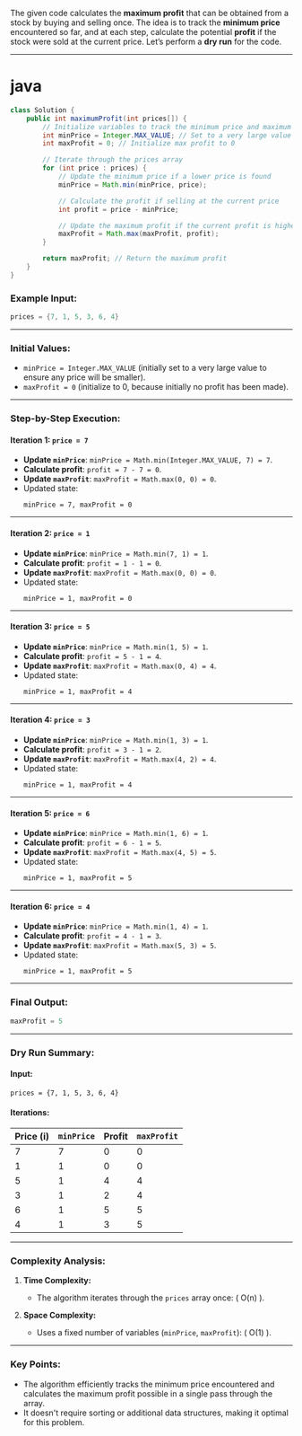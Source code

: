 The given code calculates the **maximum profit** that can be obtained from a stock by buying and selling once. The idea is to track the **minimum price** encountered so far, and at each step, calculate the potential **profit** if the stock were sold at the current price. Let’s perform a **dry run** for the code.

---

# java
```java
class Solution {
    public int maximumProfit(int prices[]) {
        // Initialize variables to track the minimum price and maximum profit
        int minPrice = Integer.MAX_VALUE; // Set to a very large value initially
        int maxProfit = 0; // Initialize max profit to 0

        // Iterate through the prices array
        for (int price : prices) {
            // Update the minimum price if a lower price is found
            minPrice = Math.min(minPrice, price);

            // Calculate the profit if selling at the current price
            int profit = price - minPrice;

            // Update the maximum profit if the current profit is higher
            maxProfit = Math.max(maxProfit, profit);
        }

        return maxProfit; // Return the maximum profit
    }
}
```

### Example Input:
```java
prices = {7, 1, 5, 3, 6, 4}
```

---

### Initial Values:
- `minPrice = Integer.MAX_VALUE` (initially set to a very large value to ensure any price will be smaller).
- `maxProfit = 0` (initialize to 0, because initially no profit has been made).

---

### Step-by-Step Execution:

#### **Iteration 1: `price = 7`**
- **Update `minPrice`**: `minPrice = Math.min(Integer.MAX_VALUE, 7) = 7`.
- **Calculate profit**: `profit = 7 - 7 = 0`.
- **Update `maxProfit`**: `maxProfit = Math.max(0, 0) = 0`.
- Updated state:  
  ```plaintext
  minPrice = 7, maxProfit = 0
  ```

---

#### **Iteration 2: `price = 1`**
- **Update `minPrice`**: `minPrice = Math.min(7, 1) = 1`.
- **Calculate profit**: `profit = 1 - 1 = 0`.
- **Update `maxProfit`**: `maxProfit = Math.max(0, 0) = 0`.
- Updated state:  
  ```plaintext
  minPrice = 1, maxProfit = 0
  ```

---

#### **Iteration 3: `price = 5`**
- **Update `minPrice`**: `minPrice = Math.min(1, 5) = 1`.
- **Calculate profit**: `profit = 5 - 1 = 4`.
- **Update `maxProfit`**: `maxProfit = Math.max(0, 4) = 4`.
- Updated state:  
  ```plaintext
  minPrice = 1, maxProfit = 4
  ```

---

#### **Iteration 4: `price = 3`**
- **Update `minPrice`**: `minPrice = Math.min(1, 3) = 1`.
- **Calculate profit**: `profit = 3 - 1 = 2`.
- **Update `maxProfit`**: `maxProfit = Math.max(4, 2) = 4`.
- Updated state:  
  ```plaintext
  minPrice = 1, maxProfit = 4
  ```

---

#### **Iteration 5: `price = 6`**
- **Update `minPrice`**: `minPrice = Math.min(1, 6) = 1`.
- **Calculate profit**: `profit = 6 - 1 = 5`.
- **Update `maxProfit`**: `maxProfit = Math.max(4, 5) = 5`.
- Updated state:  
  ```plaintext
  minPrice = 1, maxProfit = 5
  ```

---

#### **Iteration 6: `price = 4`**
- **Update `minPrice`**: `minPrice = Math.min(1, 4) = 1`.
- **Calculate profit**: `profit = 4 - 1 = 3`.
- **Update `maxProfit`**: `maxProfit = Math.max(5, 3) = 5`.
- Updated state:  
  ```plaintext
  minPrice = 1, maxProfit = 5
  ```

---

### Final Output:
```java
maxProfit = 5
```

---

### Dry Run Summary:

#### Input:
```plaintext
prices = {7, 1, 5, 3, 6, 4}
```

#### Iterations:
| Price \(i\) | `minPrice` | Profit | `maxProfit` |
|-------------|------------|--------|-------------|
| 7           | 7          | 0      | 0           |
| 1           | 1          | 0      | 0           |
| 5           | 1          | 4      | 4           |
| 3           | 1          | 2      | 4           |
| 6           | 1          | 5      | 5           |
| 4           | 1          | 3      | 5           |

---

### Complexity Analysis:

1. **Time Complexity:**
   - The algorithm iterates through the `prices` array once: \( O(n) \).

2. **Space Complexity:**
   - Uses a fixed number of variables (`minPrice`, `maxProfit`): \( O(1) \).

---

### Key Points:
- The algorithm efficiently tracks the minimum price encountered and calculates the maximum profit possible in a single pass through the array.
- It doesn't require sorting or additional data structures, making it optimal for this problem.